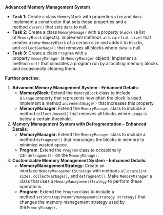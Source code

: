 **Advanced Memory Management System**

- **Task 1**: Create a class `MemoryBlock` with properties `size` and `data`. Implement a constructor that sets these properties and a method `clear()` that sets `data` to null.
- **Task 2**: Create a class `MemoryManager` with a property `blocks` (a list of `MemoryBlock` objects). Implement methods `allocate(int size)` that creates a new `MemoryBlock` of a certain size and adds it to `blocks`, and `collectGarbage()` that removes all blocks where `data` is null.
- **Task 3**: Create a class `Program` with a property `memoryManager` (a `MemoryManager` object). Implement a method `run()` that simulates a program run by allocating memory blocks and occasionally clearing them.

**Further practise**:

1. **Advanced Memory Management System – Enhanced Details**:
    - **MemoryBlock**: Extend the `MemoryBlock` class to include a `usage` property that represents how often the block is used. Implement a method `incrementUsage()` that increases this property.
    - **MemoryManager**: Extend the `MemoryManager` class to include a method `collectUnused()` that removes all blocks where `usage` is below a certain threshold.
2. **Memory Management System with Defragmentation – Enhanced Details**:
    - **MemoryManager**: Extend the `MemoryManager` class to include a method `defragment()` that rearranges the blocks in memory to minimize wasted space.
    - **Program**: Extend the `Program` class to occasionally call `defragment()` on the `MemoryManager`.
3. **Customizable Memory Management System – Enhanced Details**:
    - **MemoryManagementStrategy**: Create an interface `MemoryManagementStrategy` with methods `allocate(int size)`, `collectGarbage()`, and `defragment()`. Make `MemoryManager` a class that uses a `MemoryManagementStrategy` to perform these operations.
    - **Program**: Extend the `Program` class to include a method `setStrategy(MemoryManagementStrategy strategy)` that changes the memory management strategy used by the `MemoryManager`.